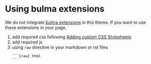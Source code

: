 # Using bulma extensions

We do not integrate [bulma extensions](https://bulma.io/extensions/) in this theme. If you want to use these extensions in your page,

1. add required css following [Adding custom CSS Stylesheets](./styling.md).
2. add required js
3. using `raw` directive in your markdown or rst files
   ````
   ```{raw} html
   ```
   ````

